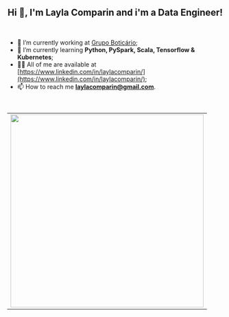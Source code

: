 <h2 align="center">Hi 👋, I'm Layla Comparin and i'm a Data Engineer!</h1><br>

- 🔭 I’m currently working at [Grupo Boticário](https://grupoboticario.gupy.io/);
- 🌱 I’m currently learning **Python, PySpark, Scala, Tensorflow & Kubernetes**;
- 👨‍💻 All of me are available at [https://www.linkedin.com/in/laylacomparin/](https://www.linkedin.com/in/laylacomparin/);
- 📫 How to reach me **laylacomparin@gmail.com**.

<br>
<center>
  <table>
    <tr>
        <td><img width="450px" align="center" src="https://github-readme-stats.vercel.app/api/top-langs/?username=laylacomparin&hide=html&layout=compact" /></td>
    </tr>  
</center>  
